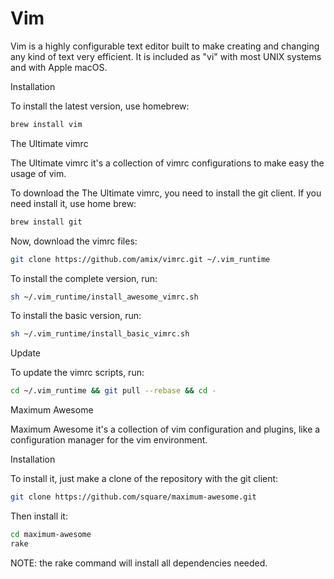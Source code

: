 # Vim

Vim is a highly configurable text editor built to make creating and changing any kind of text very efficient. It is included as "vi" with most UNIX systems and with Apple macOS.

Installation

To install the latest version, use homebrew:

```bash
brew install vim
```

The Ultimate vimrc

The Ultimate vimrc it's a collection of vimrc configurations to make easy the usage of vim.

To download the The Ultimate vimrc, you need to install the git client. If you need install it, use home brew:
```bash
brew install git
```
Now, download the vimrc files:

```bash
git clone https://github.com/amix/vimrc.git ~/.vim_runtime
```
To install the complete version, run:

```bash
sh ~/.vim_runtime/install_awesome_vimrc.sh
```
To install the basic version, run:

```bash
sh ~/.vim_runtime/install_basic_vimrc.sh
```
Update

To update the vimrc scripts, run:

```bash
cd ~/.vim_runtime && git pull --rebase && cd -
```
Maximum Awesome

Maximum Awesome it's a collection of vim configuration and plugins, like a configuration manager for the vim environment.

Installation

To install it, just make a clone of the repository with the git client:

```bash
git clone https://github.com/square/maximum-awesome.git
```
Then install it:

```bash
cd maximum-awesome
rake
```
NOTE: the rake command will install all dependencies needed.
